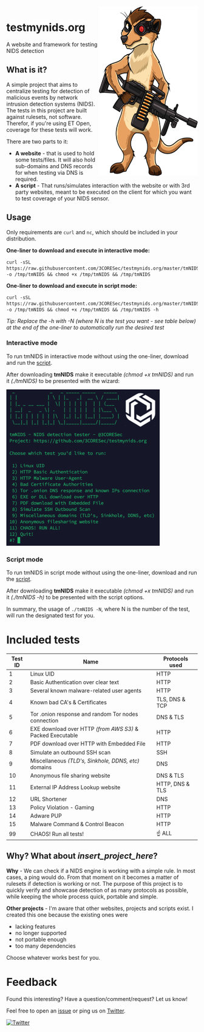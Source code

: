 <img align="right" width="260" height="447" src="./assets/imgs/tmnids-mascot-small.png">

# testmynids.org
A website and framework for testing NIDS detection

## What is it?

A simple project that aims to centralize testing for detection of malicious events by network intrusion detection systems (NIDS). The tests in this project are built against rulesets, not software. Therefor, if you're using ET Open, coverage for these tests will work.

There are two parts to it:

* **A website** - that is used to hold some tests/files. It will also hold sub-domains and DNS records for when testing via DNS is required.
* **A script** - That runs/simulates interaction with the website or with 3rd party websites, meant to be executed on the client for which you want to test coverage of your NIDS sensor.

## Usage

Only requirements are `curl` and `nc`, which should be included in your distribution.

**One-liner to download and execute in interactive mode:** 
```
curl -sSL https://raw.githubusercontent.com/3CORESec/testmynids.org/master/tmNIDS -o /tmp/tmNIDS && chmod +x /tmp/tmNIDS && /tmp/tmNIDS
```

**One-liner to download and execute in script mode:** 
```
curl -sSL https://raw.githubusercontent.com/3CORESec/testmynids.org/master/tmNIDS -o /tmp/tmNIDS && chmod +x /tmp/tmNIDS && /tmp/tmNIDS -h
```
*Tip: Replace the -h with -N (where N is the test you want - see table below) at the end of the one-liner to automatically run the desired test*

### Interactive mode

To run tmNIDS in interactive mode without using the one-liner, download and run the [script](./tmNIDS).

After downloading **tmNIDS** make it executable *(chmod +x tmNIDS)* and run it *(./tmNIDS)* to be presented with the wizard:

<img src="./assets/imgs/screenshot.png" width="404" height="412"/>

### Script mode

To run tmNIDS in script mode without using the one-liner, download and run the [script](./tmNIDS). 

After downloading **tmNIDS** make it executable *(chmod +x tmNIDS)* and run it *(./tmNIDS -h)* to be presented with the script options.

In summary, the usage of `./tmNIDS -N`, where N is the number of the test, will run the designated test for you.

# Included tests

| Test ID | Name                                                              |  Protocols used
|---------|-------------------------------------------------------------------|----------------|
|    1    | Linux UID                                                         | HTTP           |
|    2    | Basic Authentication over clear text                              | HTTP           |
|    3    | Several known malware-related user agents                         | HTTP           |
|    4    | Known bad CA's & Certificates                                                   | TLS, DNS & TCP            |
|    5    | Tor .onion response and random Tor nodes connection               | DNS & TLS      |
|    6    | EXE download over HTTP *(from AWS S3)* & Packed Executable        | HTTP           |
|    7    | PDF download over HTTP with Embedded File                         | HTTP           |
|    8    | Simulate an outbound SSH scan                                     | SSH            |
|    9    | Miscellaneous *(TLD's, Sinkhole, DDNS, etc)* domains              | DNS            |
|   10    | Anonymous file sharing website                                     | DNS & TLS      |
|   11    | External IP Address Lookup website | HTTP, DNS & TLS      |
|   12    | URL Shortener | DNS      |
|   13    | Policy Violation - Gaming | HTTP      |
|   14    | Adware PUP | HTTP      |
|   15    | Malware Command & Control Beacon | HTTP      |
|   99    | CHAOS! Run all tests!                                             | ☝️ ALL         |

## Why? What about _insert_project\_here_?

**Why** - We can check if a NIDS engine is working with a simple rule. In most cases, a ping would do. From that moment on it becomes a matter of rulesets if detection is working or not. The purpose of this project is to quickly verify and showcase detection of as many protocols as possible, while keeping the whole process quick, portable and simple.

**Other projects** - I'm aware that other websites, projects and scripts exist. I created this one because the existing ones were

* lacking features
* no longer supported 
* not portable enough
* too many dependencies

Choose whatever works best for you.

# Feedback

Found this interesting? Have a question/comment/request? Let us know!

Feel free to open an [issue](https://github.com/3CORESec/testmynids.org/issues) or ping us on [Twitter](https://twitter.com/3CORESec). 

[![Twitter](https://img.shields.io/twitter/follow/3CORESec.svg?style=social&label=Follow)](https://twitter.com/3CORESec)
